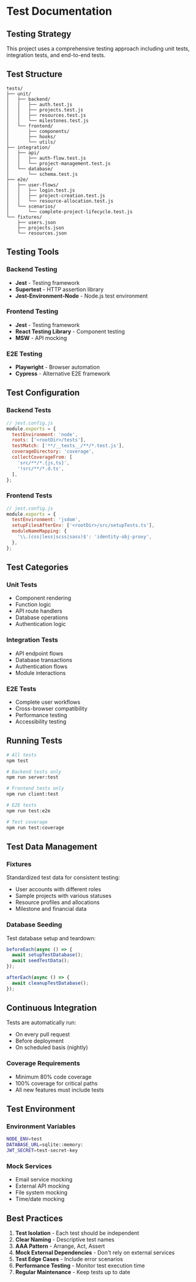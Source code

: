 # Test Documentation

## Testing Strategy

This project uses a comprehensive testing approach including unit tests, integration tests, and end-to-end tests.

## Test Structure

```
tests/
├── unit/
│   ├── backend/
│   │   ├── auth.test.js
│   │   ├── projects.test.js
│   │   ├── resources.test.js
│   │   └── milestones.test.js
│   └── frontend/
│       ├── components/
│       ├── hooks/
│       └── utils/
├── integration/
│   ├── api/
│   │   ├── auth-flow.test.js
│   │   └── project-management.test.js
│   └── database/
│       └── schema.test.js
├── e2e/
│   ├── user-flows/
│   │   ├── login.test.js
│   │   ├── project-creation.test.js
│   │   └── resource-allocation.test.js
│   └── scenarios/
│       └── complete-project-lifecycle.test.js
└── fixtures/
    ├── users.json
    ├── projects.json
    └── resources.json
```

## Testing Tools

### Backend Testing
- **Jest** - Testing framework
- **Supertest** - HTTP assertion library
- **Jest-Environment-Node** - Node.js test environment

### Frontend Testing  
- **Jest** - Testing framework
- **React Testing Library** - Component testing
- **MSW** - API mocking

### E2E Testing
- **Playwright** - Browser automation
- **Cypress** - Alternative E2E framework

## Test Configuration

### Backend Tests
```javascript
// jest.config.js
module.exports = {
  testEnvironment: 'node',
  roots: ['<rootDir>/tests'],
  testMatch: ['**/__tests__/**/*.test.js'],
  coverageDirectory: 'coverage',
  collectCoverageFrom: [
    'src/**/*.{js,ts}',
    '!src/**/*.d.ts',
  ],
};
```

### Frontend Tests
```javascript
// jest.config.js
module.exports = {
  testEnvironment: 'jsdom',
  setupFilesAfterEnv: ['<rootDir>/src/setupTests.ts'],
  moduleNameMapping: {
    '\\.(css|less|scss|sass)$': 'identity-obj-proxy',
  },
};
```

## Test Categories

### Unit Tests
- Component rendering
- Function logic
- API route handlers
- Database operations
- Authentication logic

### Integration Tests
- API endpoint flows
- Database transactions
- Authentication flows
- Module interactions

### E2E Tests
- Complete user workflows
- Cross-browser compatibility
- Performance testing
- Accessibility testing

## Running Tests

```bash
# All tests
npm test

# Backend tests only
npm run server:test

# Frontend tests only  
npm run client:test

# E2E tests
npm run test:e2e

# Test coverage
npm run test:coverage
```

## Test Data Management

### Fixtures
Standardized test data for consistent testing:
- User accounts with different roles
- Sample projects with various statuses
- Resource profiles and allocations
- Milestone and financial data

### Database Seeding
Test database setup and teardown:
```javascript
beforeEach(async () => {
  await setupTestDatabase();
  await seedTestData();
});

afterEach(async () => {
  await cleanupTestDatabase();
});
```

## Continuous Integration

Tests are automatically run:
- On every pull request
- Before deployment
- On scheduled basis (nightly)

### Coverage Requirements
- Minimum 80% code coverage
- 100% coverage for critical paths
- All new features must include tests

## Test Environment

### Environment Variables
```bash
NODE_ENV=test
DATABASE_URL=sqlite::memory:
JWT_SECRET=test-secret-key
```

### Mock Services
- Email service mocking
- External API mocking
- File system mocking
- Time/date mocking

## Best Practices

1. **Test Isolation** - Each test should be independent
2. **Clear Naming** - Descriptive test names
3. **AAA Pattern** - Arrange, Act, Assert
4. **Mock External Dependencies** - Don't rely on external services
5. **Test Edge Cases** - Include error scenarios
6. **Performance Testing** - Monitor test execution time
7. **Regular Maintenance** - Keep tests up to date
